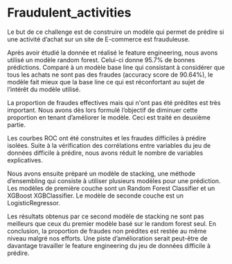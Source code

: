 # Fraudulent_activities

Le but de ce challenge est de construire un modèle qui permet de prédire si une activité d’achat sur un site de E-commerce est frauduleuse.

Après avoir étudié la donnée et réalisé le feature engineering, nous avons utilisé un modèle random forest. Celui-ci donne 95.7% de bonnes prédictions. Comparé à un modèle base line qui consistant à considérer que tous les achats ne sont pas des fraudes (accuracy score de 90.64%), le modèle fait mieux que la base line ce qui est réconfortant au sujet de l’intérêt du modèle utilisé.

La proportion de fraudes effectives mais qui n'ont pas été prédites est très important. Nous avons dès lors formulé l’objectif de diminuer cette proportion en tenant d’améliorer le modèle. Ceci est traité en deuxième partie.

Les courbes ROC ont été construites et les fraudes difficiles à prédire isolées. Suite à la vérification des corrélations entre variables du jeu de données difficile à prédire, nous avons réduit le nombre de variables explicatives.

Nous avons ensuite préparé un modèle de stacking, une méthode d’ensembling qui consiste à utiliser plusieurs modèles pour une prédiction. Les modèles de première couche sont un Random Forest Classifier et un XGBoost XGBClassifier. Le modèle de seconde couche est un LogisticRegressor.

Les résultats obtenus par ce second modèle de stacking ne sont pas meilleurs que ceux du premier modèle basé sur le random forest seul. En conclusion, la proportion de fraudes non prédites est restée au même niveau malgré nos efforts. Une piste d’amélioration serait peut-être de davantage travailler le feature engineering du jeu de données difficile à prédire.
